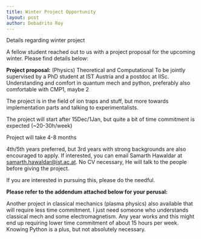 ```yaml
---
title: Winter Project Opportunity
layout: post
author: Debadrito Roy
---
```


Details regarding winter project

<!--more-->

A fellow student reached out to us with a project proposal for the upcoming winter. Please find details below:
 
**Project proposal:**
(Physics) Theoretical and Computational
To be jointly supervised by a PhD student at IST Austria and a postdoc at IISc.
Understanding and comfort in quantum mech and python, preferably also comfortable with CMP1, maybe 2
 
The project is in the field of ion traps and stuff, but more towards implementation parts and talking to experimentalists.
 
The project will start after 15Dec/1Jan, but quite a bit of time commitment is expected (~20-30h/week)
 
Project will take 4-8 months
 
4th/5th years preferred, but 3rd years with strong backgrounds are also encouraged to apply.  If interested, you can email Samarth Hawaldar at samarth.hawaldar@ist.ac.at. No CV necessary, He will talk to the people before giving the project.
 
If you are interested in pursuing this, please do the needful.


**Please refer to the addendum attached below for your perusal:**

Another project in classical mechanics (plasma physics) also available that will require less time commitment. 
I just need someone who understands classical mech and some electromagnetism. Any year works and this might end up requiring lower time commitment of about 15 hours per week. Knowing Python is a plus, but not absolutely necessary.